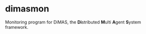# dimasmon
Monitoring program for DiMAS, the **Di**stributed **M**ulti **A**gent **S**ystem framework.
